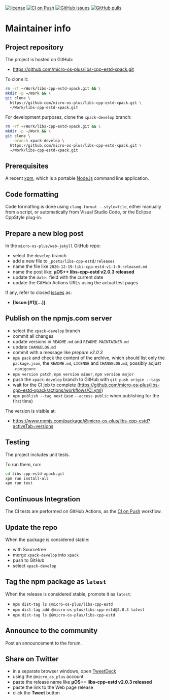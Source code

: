 [![license](https://img.shields.io/github/license/micro-os-plus/libs-cpp-estd-xpack)](https://github.com/micro-os-plus/libs-cpp-estd-xpack/blob/xpack/LICENSE)
[![CI on Push](https://github.com/micro-os-plus/libs-cpp-estd-xpack/workflows/CI%20on%20Push/badge.svg)](https://github.com/micro-os-plus/libs-cpp-estd-xpack/actions?query=workflow%3A%22CI+on+Push%22)
[![GitHub issues](https://img.shields.io/github/issues/micro-os-plus/libs-cpp-estd-xpack.svg)](https://github.com/micro-os-plus/libs-cpp-estd-xpack/issues/)
[![GitHub pulls](https://img.shields.io/github/issues-pr/micro-os-plus/libs-cpp-estd-xpack.svg)](https://github.com/micro-os-plus/libs-cpp-estd-xpack/pulls)

# Maintainer info

## Project repository

The project is hosted on GitHub:

- <https://github.com/micro-os-plus/libs-cpp-estd-xpack.git>

To clone it:

```sh
rm -rf ~/Work/libs-cpp-estd-xpack.git && \
mkdir -p ~/Work && \
git clone \
  https://github.com/micro-os-plus/libs-cpp-estd-xpack.git \
  ~/Work/libs-cpp-estd-xpack.git
```

For development purposes, clone the `xpack-develop` branch:

```sh
rm -rf ~/Work/libs-cpp-estd-xpack.git && \
mkdir -p ~/Work && \
git clone \
  --branch xpack-develop \
  https://github.com/micro-os-plus/libs-cpp-estd-xpack.git \
  ~/Work/libs-cpp-estd-xpack.git
```

## Prerequisites

A recent [xpm](https://xpack.github.io/xpm/), which is a portable
[Node.js](https://nodejs.org/) command line application.

## Code formatting

Code formatting is done using `clang-format --style=file`, either manually
from a script, or automatically from Visual Studio Code, or the Eclipse
CppStyle plug-in.

## Prepare a new blog post

In the `micro-os-plus/web-jekyll` GitHub repo:

- select the `develop` branch
- add a new file to `_posts/libs-cpp-estd/releases`
- name the file like `2020-12-19-libs-cpp-estd-v1-1-0-released.md`
- name the post like: **µOS++ libs-cpp-estd v2.0.3 released**
- update the `date:` field with the current date
- update the GitHub Actions URLs using the actual test pages

If any, refer to closed
[issues](https://github.com/micro-os-plus/libs-cpp-estd-xpack/issues/)
as:

- **[Issue:\[#1\]\(...\)]**.

## Publish on the npmjs.com server

- select the `xpack-develop` branch
- commit all changes
- update versions in `README.md` and `README-MAINTAINER.md`
- update `CHANGELOG.md`
- commit with a message like _prepare v2.0.3_
- `npm pack` and check the content of the archive, which should list
  only the `package.json`, the `README.md`, `LICENSE` and `CHANGELOG.md`;
  possibly adjust `.npmignore`
- `npm version patch`, `npm version minor`, `npm version major`
- push the `xpack-develop` branch to GitHub with `git push origin --tags`
- wait for the CI job to complete
  (<https://github.com/micro-os-plus/libs-cpp-estd-xpack/actions/workflows/CI.yml>)
- `npm publish --tag next` (use `--access public` when publishing for
  the first time)

The version is visible at:

- <https://www.npmjs.com/package/@micro-os-plus/libs-cpp-estd?activeTab=versions>

## Testing

The project includes unit tests.

To run them, run:

```sh
cd libs-cpp-estd-xpack.git
xpm run install-all
xpm run test
```

## Continuous Integration

The CI tests are performed on GitHub Actions, as the
[CI on Push](https://github.com/micro-os-plus/libs-cpp-estd-xpack/actions?query=workflow%3A%22CI+on+Push%22)
workflow.

## Update the repo

When the package is considered stable:

- with Sourcetree
- merge `xpack-develop` into `xpack`
- push to GitHub
- select `xpack-develop`

## Tag the npm package as `latest`

When the release is considered stable, promote it as `latest`:

- `npm dist-tag ls @micro-os-plus/libs-cpp-estd`
- `npm dist-tag add @micro-os-plus/libs-cpp-estd@2.0.3 latest`
- `npm dist-tag ls @@micro-os-plus/libs-cpp-estd`

## Announce to the community

Post an announcement to the forum.

## Share on Twitter

- in a separate browser windows, open [TweetDeck](https://tweetdeck.twitter.com/)
- using the `@micro_os_plus` account
- paste the release name like **µOS++ libs-cpp-estd v2.0.3 released**
- paste the link to the Web page release
- click the **Tweet** button
